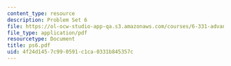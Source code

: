 ```yaml
---
content_type: resource
description: Problem Set 6
file: https://ol-ocw-studio-app-qa.s3.amazonaws.com/courses/6-331-advanced-circuit-techniques-spring-2002/4f24d1457c990591c1ca0331b845357c_ps6.pdf
file_type: application/pdf
resourcetype: Document
title: ps6.pdf
uid: 4f24d145-7c99-0591-c1ca-0331b845357c
---
```

